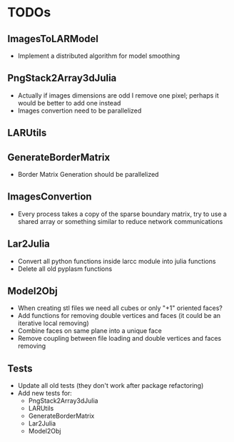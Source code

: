 # TODOs

## ImagesToLARModel

- Implement a distributed algorithm for model smoothing

## PngStack2Array3dJulia

- Actually if images dimensions are odd I remove one pixel; perhaps it would be better to add one instead
- Images convertion need to be parallelized

## LARUtils

## GenerateBorderMatrix

- Border Matrix Generation should be parallelized

## ImagesConvertion

- Every process takes a copy of the sparse  boundary matrix, try to use a shared array or something similar to reduce network communications

## Lar2Julia

- Convert all python functions inside larcc module into julia functions
- Delete all old pyplasm functions

## Model2Obj

- When creating stl files we need all cubes or only "+1" oriented faces?
- Add functions for removing double vertices and faces (it could be an iterative local removing)
- Combine faces on same plane into a unique face
- Remove coupling between file loading and double vertices and faces removing

## Tests

- Update all old tests (they don't work after package refactoring)
- Add new tests for:
  - PngStack2Array3dJulia
  - LARUtils
  - GenerateBorderMatrix
  - Lar2Julia
  - Model2Obj
